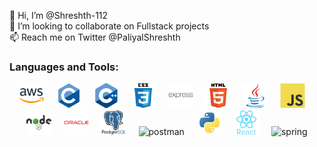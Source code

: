 👋 Hi, I’m @Shreshth-112 <br />
🤖 I’m looking to collaborate on Fullstack projects <br />
📫 Reach me on Twitter @PaliyalShreshth

<h3 align="left">Languages and Tools:</h3>
<p align="center"> 
<!-- <a href="https://aws.amazon.com" target="_blank" rel="noreferrer">  -->
<img src="https://raw.githubusercontent.com/devicons/devicon/master/icons/amazonwebservices/amazonwebservices-original-wordmark.svg" alt="aws" width="40" height="40"/> 
&nbsp;&nbsp;&nbsp;
<!-- </a>&nbsp;&nbsp; -->
<!-- <a href="https://www.cprogramming.com/" target="_blank" rel="noreferrer">  -->
<img src="https://raw.githubusercontent.com/devicons/devicon/master/icons/c/c-original.svg" alt="c" width="40" height="40"/> &nbsp;&nbsp;&nbsp;
<!-- </a>&nbsp;&nbsp; -->
<!-- <a href="https://www.w3schools.com/cpp/" target="_blank" rel="noreferrer">  -->
<img src="https://raw.githubusercontent.com/devicons/devicon/master/icons/cplusplus/cplusplus-original.svg" alt="cplusplus" width="40" height="40"/> &nbsp;&nbsp;&nbsp;
<!-- </a>&nbsp;&nbsp; -->
<!-- <a href="https://www.w3schools.com/css/" target="_blank" rel="noreferrer">  -->
<img src="https://raw.githubusercontent.com/devicons/devicon/master/icons/css3/css3-original-wordmark.svg" alt="css3" width="40" height="40"/> &nbsp;&nbsp;&nbsp;
<!-- </a>&nbsp;&nbsp; -->
<!-- <a href="https://expressjs.com" target="_blank" rel="noreferrer">  -->
<img src="https://raw.githubusercontent.com/devicons/devicon/master/icons/express/express-original-wordmark.svg" alt="express" width="40" height="40"/> &nbsp;&nbsp;&nbsp;
<!-- </a>&nbsp;&nbsp; -->
<!-- <a href="https://www.w3.org/html/" target="_blank" rel="noreferrer">  -->
<img src="https://raw.githubusercontent.com/devicons/devicon/master/icons/html5/html5-original-wordmark.svg" alt="html5" width="40" height="40"/> &nbsp;&nbsp;&nbsp;
<!-- </a>&nbsp;&nbsp; -->
<!-- <a href="https://www.java.com" target="_blank" rel="noreferrer">  -->
<img src="https://raw.githubusercontent.com/devicons/devicon/master/icons/java/java-original.svg" alt="java" width="40" height="40"/> &nbsp;&nbsp;&nbsp;
<!-- </a>&nbsp;&nbsp; -->
<!-- <a href="https://developer.mozilla.org/en-US/docs/Web/JavaScript" target="_blank" rel="noreferrer">  -->
<img src="https://raw.githubusercontent.com/devicons/devicon/master/icons/javascript/javascript-original.svg" alt="javascript" width="40" height="40"/> &nbsp;&nbsp;&nbsp;
<!-- </a>&nbsp;&nbsp; -->
<!-- <a href="https://nodejs.org" target="_blank" rel="noreferrer">  -->
<img src="https://raw.githubusercontent.com/devicons/devicon/master/icons/nodejs/nodejs-original-wordmark.svg" alt="nodejs" width="40" height="40"/> &nbsp;&nbsp;&nbsp;
<!-- </a>&nbsp;&nbsp; -->
<!-- <a href="https://www.oracle.com/" target="_blank" rel="noreferrer">  -->
<img src="https://raw.githubusercontent.com/devicons/devicon/master/icons/oracle/oracle-original.svg" alt="oracle" width="40" height="40"/> &nbsp;&nbsp;&nbsp;
<!-- </a>&nbsp;&nbsp; -->
<!-- <a href="https://www.postgresql.org" target="_blank" rel="noreferrer">  -->
<img src="https://raw.githubusercontent.com/devicons/devicon/master/icons/postgresql/postgresql-original-wordmark.svg" alt="postgresql" width="40" height="40"/> &nbsp;&nbsp;&nbsp;
<!-- </a>&nbsp;&nbsp; -->
<!-- <a href="https://postman.com" target="_blank" rel="noreferrer">  -->
<img src="https://www.vectorlogo.zone/logos/getpostman/getpostman-icon.svg" alt="postman" width="40" height="40"/> &nbsp;&nbsp;&nbsp;
<!-- </a>&nbsp;&nbsp; -->
<!-- <a href="https://www.python.org" target="_blank" rel="noreferrer">  -->
<img src="https://raw.githubusercontent.com/devicons/devicon/master/icons/python/python-original.svg" alt="python" width="40" height="40"/> &nbsp;&nbsp;&nbsp;
<!-- </a>&nbsp;&nbsp; -->
<!-- <a href="https://reactjs.org/" target="_blank" rel="noreferrer">  -->
<img src="https://raw.githubusercontent.com/devicons/devicon/master/icons/react/react-original-wordmark.svg" alt="react" width="40" height="40"/> &nbsp;&nbsp;&nbsp;
<!-- </a>&nbsp;&nbsp; -->
<!-- <a href="https://spring.io/" target="_blank" rel="noreferrer">  -->
<img src="https://www.vectorlogo.zone/logos/springio/springio-icon.svg" alt="spring" width="40" height="40"/> 
</a>
</p>
